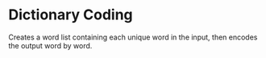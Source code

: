 # Dictionary Coding
Creates a word list containing each unique word in the input, then encodes the output word by word.
